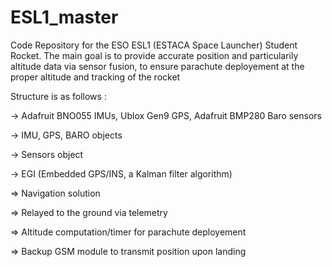 # ESL1_master

Code Repository for the ESO ESL1 (ESTACA Space Launcher) Student Rocket.
The main goal is to provide accurate position and particularily altitude data via sensor fusion, to ensure parachute deployement at the proper altitude and tracking of the rocket

Structure is as follows :

-> Adafruit BNO055 IMUs, Ublox Gen9 GPS, Adafruit BMP280 Baro sensors 

-> IMU, GPS, BARO objects 

-> Sensors object 

-> EGI (Embedded GPS/INS, a Kalman filter algorithm)

=> Navigation solution

=> Relayed to the ground via telemetry

=> Altitude computation/timer for parachute deployement

=> Backup GSM module to transmit position upon landing
